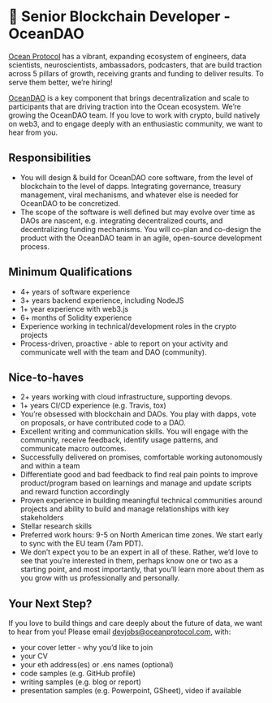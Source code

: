 # 🦞 Senior Blockchain Developer - OceanDAO
[Ocean Protocol](https://www.oceanprotocol.com/) has a vibrant, expanding ecosystem of engineers, data scientists, neuroscientists, ambassadors, podcasters, that are build traction across 5 pillars of growth, receiving grants and funding to deliver results. To serve them better, we’re hiring!

[OceanDAO](https://www.oceanprotocol.com/dao) is a key component that brings decentralization and scale to participants that are driving traction into the Ocean ecosystem. We’re growing the OceanDAO team. If you love to work with crypto, build natively on web3, and to engage deeply with an enthusiastic community, we want to hear from you.


## Responsibilities
* You will design & build for OceanDAO core software, from the level of blockchain to the level of dapps. Integrating governance, treasury management, viral mechanisms, and whatever else is needed for OceanDAO to be concretized.
* The scope of the software is well defined but may evolve over time as DAOs are nascent, e.g. integrating decentralized courts, and decentralizing funding mechanisms. You will co-plan and co-design the product with the OceanDAO team in an agile, open-source development process.


## Minimum Qualifications
* 4+ years of software experience
* 3+ years backend experience, including NodeJS
* 1+ year experience with web3.js
* 6+ months of Solidity experience
* Experience working in technical/development roles in the crypto projects
* Process-driven, proactive - able to report on your activity and communicate well with the team and DAO (community).


## Nice-to-haves
* 2+ years working with cloud infrastructure, supporting devops.
* 1+ years CI/CD experience (e.g. Travis, tox)
* You’re obsessed with blockchain and DAOs. You play with dapps, vote on proposals, or have contributed code to a DAO.
* Excellent writing and communication skills. You will engage with the community, receive feedback, identify usage patterns, and communicate macro outcomes.
* Successfully delivered on promises, comfortable working autonomously and within a team
* Differentiate good and bad feedback to find real pain points to improve product/program based on learnings and manage and update scripts and reward function accordingly
* Proven experience in building meaningful technical communities around projects and ability to build and manage relationships with key stakeholders
* Stellar research skills
* Preferred work hours: 9-5 on North American time zones. We start early to sync with the EU team (7am PDT).
* We don’t expect you to be an expert in all of these. Rather, we’d love to see that you’re interested in them, perhaps know one or two as a starting point, and most importantly, that you’ll learn more about them as you grow with us professionally and personally.



## Your Next Step?
If you love to build things and care deeply about the future of data, we want to hear from you! Please email [devjobs@oceanprotocol.com](mailto:devjobs@oceanprotocol.com), with:
* your cover letter - why you’d like to join
* your CV
* your eth address(es) or .ens names (optional)
* code samples (e.g. GitHub profile)
* writing samples (e.g. blog or report)
* presentation samples (e.g. Powerpoint, GSheet), video if available
